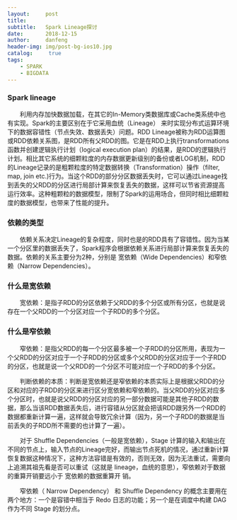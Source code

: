 ```yaml
---
layout:     post
title:      
subtitle:   Spark Lineage探讨
date:       2018-12-15
author:     danfeng
header-img: img/post-bg-ios10.jpg
catalog: 	 true
tags:
    - SPARK
    - BIGDATA
--- 
```




###  Spark lineage

&emsp;&emsp;利用内存加快数据加载，在其它的In-Memory类数据库或Cache类系统中也有实现。Spark的主要区别在于它采用血统（Lineage）
来时实现分布式运算环境下的数据容错性（节点失效、数据丢失）问题。RDD Lineage被称为RDD运算图或RDD依赖关系图，是RDD所有父RDD的图。它是在RDD上执行transformations函数并创建逻辑执行计划（logical execution plan）的结果，是RDD的逻辑执行计划。相比其它系统的细颗粒度的内存数据更新级别的备份或者LOG机制，RDD的Lineage记录的是粗颗粒度的特定数据转换（Transformation）操作（filter, map, join etc.)行为。当这个RDD的部分分区数据丢失时，它可以通过Lineage找到丢失的父RDD的分区进行局部计算来恢复丢失的数据，这样可以节省资源提高运行效率。这种粗颗粒的数据模型，限制了Spark的运用场合，但同时相比细颗粒度的数据模型，也带来了性能的提升。


### 依赖的类型

  依赖关系决定Lineage的复杂程度，同时也是的RDD具有了容错性。因为当某一个分区里的数据丢失了，Spark程序会根据依赖关系进行局部计算来恢复丢失的数据。依赖的关系主要分为2种，分别是 宽依赖（Wide Dependencies）和窄依赖（Narrow Dependencies）。

### 什么是宽依赖

  宽依赖：是指子RDD的分区依赖于父RDD的多个分区或所有分区，也就是说存在一个父RDD的一个分区对应一个子RDD的多个分区。

### 什么是窄依赖

  窄依赖：是指父RDD的每一个分区最多被一个子RDD的分区所用，表现为一个父RDD的分区对应于一个子RDD的分区或多个父RDD的分区对应于一个子RDD的分区，也就是说一个父RDD的一个分区不可能对应一个子RDD的多个分区。

  判断依赖的本质：判断是宽依赖还是窄依赖的本质实际上是根据父RDD的分区和对应的子RDD的分区来进行区分宽依赖和窄依赖的。当父RDD的分区对应多个分区时，也就是说父RDD的分区对应的另一部分数据可能是其他子RDD的数据，那么当该RDD数据丢失后，进行容错从分区就会把该RDD跟另外一个RDD的数据都重新计算一遍，这样就会导致冗余计算（因为，另一个子RDD的数据是当前丢失的子RDD所不需要的也计算了一遍）。

  对于 Shuffle Dependencies（一般是宽依赖），Stage 计算的输入和输出在不同的节点上，输入节点的Lineage完好，而输出节点死机的情况，通过重新计算恢复数据这种情况下，这种方法容错是有效的，否则无效，因为无法重试，需要向上追溯其祖先看是否可以重试（这就是 lineage，血统的意思），窄依赖对于数据的重算开销要远小于 宽依赖的数据重算开 销。

  窄依赖（ Narrow Dependency） 和 Shuffle Dependency 的概念主要用在两个地方：一个是容错中相当于 Redo 日志的功能；另一个是在调度中构建 DAG 作为不同 Stage 的划分点。
